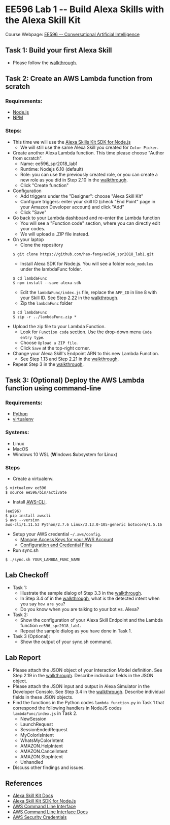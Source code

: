 # EE596 Lab 1 -- Build Alexa Skills with the Alexa Skill Kit

Course Webpage: [EE596 -- Conversational Artificial Intelligence](https://hao-fang.github.io/ee596_spr2018/)

## Task 1: Build your first Alexa Skill
* Please follow the [walkthrough](https://hao-fang.github.io/ee596_spr2018/slides/lab_1-walkthrough.pdf).

## Task 2: Create an AWS Lambda function from scratch
### Requirements:
* [Node.js](https://nodejs.org/en/)
* [NPM](https://www.npmjs.com/)

### Steps:
* This time we will use the [Alexa Skills Kit SDK for Node.js](https://github.com/alexa/alexa-skills-kit-sdk-for-nodejs)
  * We will still use the same Alexa Skill you created for `Color Picker`.
* Create another Alexa Lambda function. This time please choose "Author from scratch".
  * Name: ee596_spr2018_lab1
  * Runtime: Nodejs 6.10 (default)
  * Role: you can use the previously created role, or you can create a new role as you did in Step 2.10 in the [walkthrough](https://hao-fang.github.io/ee596_spr2018/slides/lab_1-walkthrough.pdf).
  * Click "Create function"
* Configuration
  * Add triggers under the "Designer": choose "Alexa Skill Kit"
  * Configure triggers: enter your skill ID (check "End Point" page in your Amazon Developer account) and click "Add"
  * Click "Save" 
* Go back to your Lambda dashboard and re-enter the Lambda function
  * You will see a "Function code" section, where you can directly edit your codes.
  * We will upload a .ZIP file instead.
* On your laptop
  * Clone the repository
  ```
  $ git clone https://github.com/hao-fang/ee596_spr2018_lab1.git
  ```
  * Install Alexa SDK for Node.js. You will see a folder `node_modules` under the lambdaFunc folder.
  ```
  $ cd lambdaFunc
  $ npm install --save alexa-sdk
  ```
  * Edit the `lambdaFunc/index.js` file, replace the `APP_ID` in line 8 with your Skill ID. See Step 2.22 in the [walkthrough](https://hao-fang.github.io/ee596_spr2018/slides/lab_1-walkthrough.pdf).
  * Zip the `lambdaFunc` folder
  ```
  $ cd lambdaFunc
  $ zip -r ../lambdaFunc.zip *
  ```
* Upload the zip file to your Lambda Function.
  * Look for `Function code` section. Use the drop-down menu `Code entry type`.
  * Choose `Upload a ZIP file`.
  * Click `Save` at the top-right corner.
* Change your Alexa Skill's Endpoint ARN to this new Lambda Function.
	* See Step 1.13 and Step 2.21 in the [walkthrough](https://hao-fang.github.io/ee596_spr2018/slides/lab_1-walkthrough.pdf).
* Repeat Step 3 in the [walkthrough](https://hao-fang.github.io/ee596_spr2018/slides/lab_1-walkthrough.pdf).


## Task 3: (Optional) Deploy the AWS Lambda function using command-line

### Requirements:
* [Python](https://www.python.org/)
* [virtualenv](https://virtualenv.pypa.io/en/stable/)

### Systems:
* Linux
* MacOS
* Windows 10 WSL (**W**indows **S**ubsystem for **L**inux)

### Steps
* Create a virtualenv.
```
$ virtualenv ee596
$ source ee596/bin/activate
```
* Install [AWS-CLI](https://aws.amazon.com/cli/).
```
(ee596)
$ pip install awscli
$ aws --version
aws-cli/1.11.53 Python/2.7.6 Linux/3.13.0-105-generic botocore/1.5.16
```
* Setup your AWS credential `~/.aws/config`.
  * [Manage Access Keys for your AWS Account](https://docs.aws.amazon.com/general/latest/gr/managing-aws-access-keys.html)
  * [Configuration and Credential Files](https://docs.aws.amazon.com/cli/latest/userguide/cli-config-files.html)
* Run sync.sh
```
$ ./sync.sh YOUR_LAMBDA_FUNC_NAME
```

## Lab Checkoff
* Task 1:
  * Illustrate the sample dialog of Step 3.3 in the [walkthrough](https://hao-fang.github.io/ee596_spr2018/slides/lab_1-walkthrough.pdf).
  * In Step 3.4 of in the [walkthrough](https://hao-fang.github.io/ee596_spr2018/slides/lab_1-walkthrough.pdf), what is the detected intent when you say `how are you`?
  * Do you know when you are talking to your bot vs. Alexa?
* Task 2:
  * Show the configuration of your Alexa Skill Endpoint and the Lambda function `ee596_spr2018_lab1`.
  * Repeat the sample dialog as you have done in Task 1.
* Task 3 (Optional):
  * Show the output of your sync.sh command.

## Lab Report
* Please attach the JSON object of your Interaction Model definition. See Step
  2.19 in the [walkthrough](https://hao-fang.github.io/ee596_spr2018/slides/lab_1-walkthrough.pdf). 
  Describe individual fields in the JSON object.
* Please attach the JSON input and output in Alexa Simulator in the Developer
  Console. See Step 3.4 in the [walkthrough](https://hao-fang.github.io/ee596_spr2018/slides/lab_1-walkthrough.pdf).
  Describe individual fields in these JSON objects.
* Find the functions in the Python codes `lambda_function.py` in Task 1 that
  correspond the following handlers in NodeJS codes `lambdaFunc/index.js` in Task 2.
    * NewSession
    * LaunchRequest
    * SessionEndedRequest
    * MyColorIsIntent
    * WhatsMyColorIntent
    * AMAZON.HelpIntent
    * AMAZON.CancelIntent
    * AMAZON.StopIntent
    * Unhandled
* Discuss other findings and issues.

## References
* [Alexa Skill Kit Docs](https://developer.amazon.com/docs/ask-overviews/build-skills-with-the-alexa-skills-kit.html)
* [Alexa Skill Kit SDK for NodeJs](https://github.com/alexa/alexa-skills-kit-sdk-for-nodejs)
* [AWS Command Line Interface](https://aws.amazon.com/cli/)
* [AWS Command Line Interface Docs](https://docs.aws.amazon.com/cli/latest/userguide/cli-chap-welcome.html)
* [AWS Security Credentials](https://docs.aws.amazon.com/general/latest/gr/aws-security-credentials.html)
